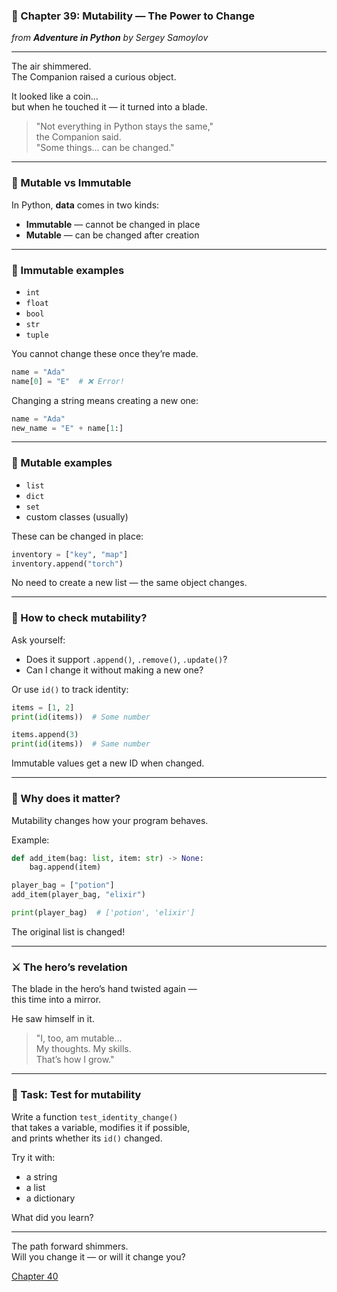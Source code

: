 ### 🧬 Chapter 39: Mutability — The Power to Change  
*from **Adventure in Python** by Sergey Samoylov*

---

The air shimmered.  
The Companion raised a curious object.

It looked like a coin…  
but when he touched it — it turned into a blade.

> "Not everything in Python stays the same,"  
> the Companion said.  
> "Some things... can be changed."

---

### 🔁 Mutable vs Immutable

In Python, **data** comes in two kinds:

- **Immutable** — cannot be changed in place  
- **Mutable** — can be changed after creation

---

### 🧊 Immutable examples

- `int`
- `float`
- `bool`
- `str`
- `tuple`

You cannot change these once they’re made.

```python
name = "Ada"
name[0] = "E"  # ❌ Error!
```

Changing a string means creating a new one:

```python
name = "Ada"
new_name = "E" + name[1:]
```

---

### 🧪 Mutable examples

- `list`
- `dict`
- `set`
- custom classes (usually)

These can be changed in place:

```python
inventory = ["key", "map"]
inventory.append("torch")
```

No need to create a new list — the same object changes.

---

### 🧭 How to check mutability?

Ask yourself:

- Does it support `.append()`, `.remove()`, `.update()`?
- Can I change it without making a new one?

Or use `id()` to track identity:

```python
items = [1, 2]
print(id(items))  # Some number

items.append(3)
print(id(items))  # Same number
```

Immutable values get a new ID when changed.

---

### 🧠 Why does it matter?

Mutability changes how your program behaves.

Example:

```python
def add_item(bag: list, item: str) -> None:
    bag.append(item)

player_bag = ["potion"]
add_item(player_bag, "elixir")

print(player_bag)  # ['potion', 'elixir']
```

The original list is changed!

---

### ⚔️ The hero’s revelation

The blade in the hero’s hand twisted again —  
this time into a mirror.

He saw himself in it.

> "I, too, am mutable…  
> My thoughts. My skills.  
> That’s how I grow."

---

### 🧪 Task: Test for mutability

Write a function `test_identity_change()`  
that takes a variable, modifies it if possible,  
and prints whether its `id()` changed.

Try it with:

- a string  
- a list  
- a dictionary

What did you learn?

---

The path forward shimmers.  
Will you change it — or will it change you?

[Chapter 40](Chapter_40.md)
